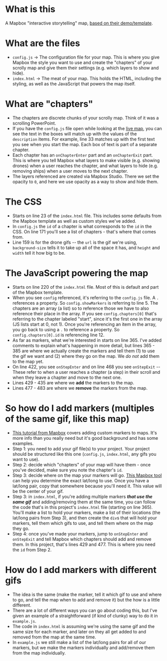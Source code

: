# What is this

A Mapbox "interactive storytelling" map, [based on their demo/template](https://labs.mapbox.com/education/impact-tools/interactive-storytelling/). 

# What are the files
- `config.js` &rarr; The configuration file for your map. This is where you give Mapbox the style you want to use and create the "chapters" of your scrolly map and give them their settings (e.g. which layers to show and hide). 
- `index.html` &rarr; The meat of your map. This holds the HTML, including the styling, as well as the JavaScript that powers the map itself.

# What are "chapters"
- The chapters are discrete chunks of your scrolly map. Think of it was a scrolling PowerPoint.
- If you have the `config.js` file open while looking at the [live map](https://feat-taiwan-blockade-map--csis-cpower-viz.netlify.app/taiwan-blockade-map/scenario1/), you can see the text in the boxes will match up with the values of the `description` items. For example, line 33 matches up with the first text you see when you start the map. Each box of text is part of a separate chapter. 
- Each chapter has an `onChapterEnter` part and an `onChapterExit` part. This is where you tell Mapbox what layers to make visible (e.g. showing drones) when a user reaches the chapter, and what layers to hide (e.g. removing ships) when a user moves to the next chapter.
- The layers referenced are created via Mapbox Studio. There we set the opacity to `0`, and here we use opacity as a way to show and hide them. 

# The CSS
- Starts on line 23 of the `index.html` file. This includes some defaults from the Mapbox template as well as custom styles we've added. 
- In `config.js` the `id` of a chapter is what corresponds to the `id` in the CSS. On line 171 you'll see a list of chapters - that's where that comes from.
- Line 159 is for the drone gifs -- the `url` is the gif we're using, `background-size` tells it to take up all of the space it has, and `height` and `width` tell it how big to be.

# The JavaScript powering the map
- Starts on line 220 of the `index.html` file. Most of this is default and part of the Mapbox template. 
- When you see `config` referenced, it's referring to the `config.js` file. A `.` references a property. So `config.showMarkers` is referring to  line 5. The chapters are an array (a list) so to reference those we have to also reference their place in the array. If you see `config.chapters[0]` that's referring to the chapter labeled "start", since it's the first one in the array (JS lists start at 0, not 1). Once you're referencing an item in the array, you go back to using a `.` to reference a property. So `config.chapters[0].id` is referencing line 12.
- As far as markers, what we're interested in starts on line 365. I've added comments to explain what's happening in more detail, but lines 365 - 385 are where we actually create the markers and tell them (1) to use the gif we want and (2) where they go on the map. We *do not* add them to the map yet.
- On line 422, you see `onStepEnter` and on line 468 you see `onStepExit` -- These refer to when a user reaches a chapter (a step) in their scroll and when they leave a chapter and move to the next one. 
- Lines 429 - 435 are where we **add** the markers to the map.
- Lines 477 - 483 are where we **remove** the markers from the map.

# So how do I add markers (multiples of the same gif, like this map)
- [This tutorial from Mapbox](https://docs.mapbox.com/help/tutorials/custom-markers-gl-js/#add-html-markers) covers adding custom markers to maps. It's more info than you really need but it's good background and has some examples.
- Step 1: you need to add your gif file(s) to your project. Your project should be structured like this one (`config.js`, `index.html`, any gifs you want to use). 
- Step 2: decide which "chapters" of your map will have them - once you've decided, make sure you note the chapter's `id`.
- Step 3: decide where on the map your markers will go. [This Mapbox tool](https://labs.mapbox.com/location-helper/#3/40.78/-73.97) can help you determine the exact lat/long to use. Once you have a lat/long pair, copy that somewhere because you'll need it. This value will be the center of your gif.
- Step 3: in `index.html`, if you're adding multiple markers _**that use the same gif**_ and adding/removing them at the same time, you can follow the code that's in this project's `index.html` file (starting on line 365). You'll make a list to hold your markers, make a list of their locations (the lat/long pairs from Step 3), and then create the `div`s that will hold your markers, tell them which gifs to use, and tell them where on the map they go.
- Step 4: once you've made your markers, jump to `onStepEnter` and `onStepExit` and tell Mapbox which chapters should add and remove them. In this project, that's lines 429 and 477. This is where you need the `id` from Step 2. 

# How do I add markers with different gifs
- The idea is the same (make the marker, tell it which gif to use and where to go, and tell the map when to add and remove it) but the how is a little different.
- There are a lot of different ways you can go about coding this, but I've given an example of a straightforward (if kind of clunky) way to do it in `example.js`. 
- The code in `index.html` is assuming we're using the same gif and the same size for each marker, and later on they all get added to and removed from the map at the same time. 
- In `example.js` we still make a list of the lat/long pairs for all of our markers, but we make the markers individually and add/remove them from the map individually. 
